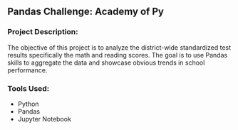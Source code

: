 ## Pandas Challenge: Academy of Py

### Project Description: 
The objective of this project is to analyze the district-wide standardized test results specifically the math and reading scores. The goal is to use Pandas skills to aggregate the data and showcase obvious trends in school performance. 


### Tools Used: 
- Python
- Pandas 
- Jupyter Notebook

### 
